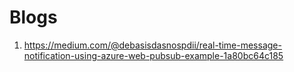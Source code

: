 # Blogs
1. https://medium.com/@debasisdasnospdii/real-time-message-notification-using-azure-web-pubsub-example-1a80bc64c185
